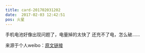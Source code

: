 ```yaml
---
title: card-201702031202
date:  2017-02-03 12:42:51
pos: 火星
---
```

手机电池好像出现问题了，电量掉的太快了 还充不了电，怎么破…… 

来源于个人weibo：[原文链接](https://m.weibo.cn/status/EtOhJqoRp?mblogid=EtOhJqoRp)